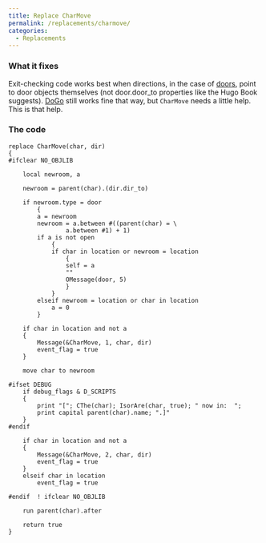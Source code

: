 ```yaml
---
title: Replace CharMove
permalink: /replacements/charmove/
categories: 
  - Replacements
---
```


### What it fixes

Exit-checking code works best when directions, in the case of
[doors](/classes/doors/), point to door objects themselves (not
door.door_to properties like the Hugo Book suggests).
[DoGo](/verb-routines/dogo/) still works fine that way, but `CharMove` needs
a little help. This is that help.

### The code


    replace CharMove(char, dir)
    {
    #ifclear NO_OBJLIB

        local newroom, a

        newroom = parent(char).(dir.dir_to)

        if newroom.type = door
            {
            a = newroom
            newroom = a.between #((parent(char) = \
                    a.between #1) + 1)
            if a is not open
                {
                if char in location or newroom = location
                    {
                    self = a
                    ""
                    OMessage(door, 5)
                    }
                }
            elseif newroom = location or char in location
                a = 0
            }

        if char in location and not a
        {
            Message(&CharMove, 1, char, dir)
            event_flag = true
        }

        move char to newroom

    #ifset DEBUG
        if debug_flags & D_SCRIPTS
        {
            print "["; CThe(char); IsorAre(char, true); " now in:  ";
            print capital parent(char).name; ".]"
        }
    #endif

        if char in location and not a
        {
            Message(&CharMove, 2, char, dir)
            event_flag = true
        }
        elseif char in location
            event_flag = true

    #endif  ! ifclear NO_OBJLIB

        run parent(char).after

        return true
    }
